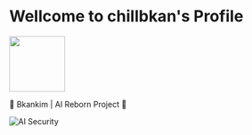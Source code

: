 # Wellcome to chillbkan's Profile

<img src="https://github.com/user-attachments/assets/3d70228c-59b4-4870-90f8-0e701c502caa" width="100" height="100"/>


<tr></tr>



🔄 Bkankim | AI Reborn Project 🔐

![AI Security](https://img.shields.io/badge/Specialization-AI_Security-blueviolet)
